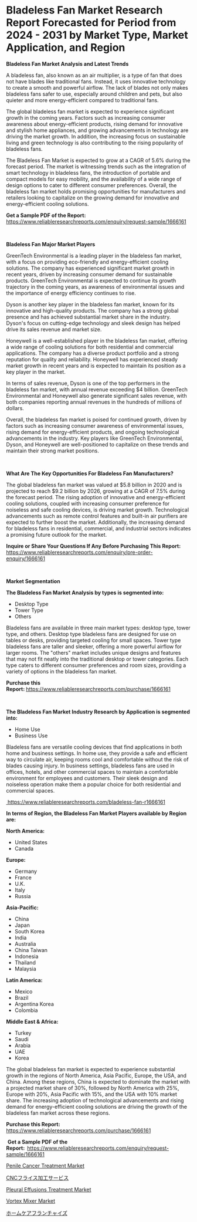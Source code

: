 <p><h1>Bladeless Fan Market Research Report Forecasted for Period from 2024 -  2031 by Market Type, Market Application, and Region</h1></p><p><strong>Bladeless Fan Market Analysis and Latest Trends</strong></p>
<p><p>A bladeless fan, also known as an air multiplier, is a type of fan that does not have blades like traditional fans. Instead, it uses innovative technology to create a smooth and powerful airflow. The lack of blades not only makes bladeless fans safer to use, especially around children and pets, but also quieter and more energy-efficient compared to traditional fans.</p><p>The global bladeless fan market is expected to experience significant growth in the coming years. Factors such as increasing consumer awareness about energy-efficient products, rising demand for innovative and stylish home appliances, and growing advancements in technology are driving the market growth. In addition, the increasing focus on sustainable living and green technology is also contributing to the rising popularity of bladeless fans.</p><p>The Bladeless Fan Market is expected to grow at a CAGR of 5.6% during the forecast period. The market is witnessing trends such as the integration of smart technology in bladeless fans, the introduction of portable and compact models for easy mobility, and the availability of a wide range of design options to cater to different consumer preferences. Overall, the bladeless fan market holds promising opportunities for manufacturers and retailers looking to capitalize on the growing demand for innovative and energy-efficient cooling solutions.</p></p>
<p><strong>Get a Sample PDF of the Report:&nbsp;</strong> <a href="https://www.reliableresearchreports.com/enquiry/request-sample/1666161">https://www.reliableresearchreports.com/enquiry/request-sample/1666161</a></p>
<p>&nbsp;</p>
<p><strong>Bladeless Fan Major Market Players</strong></p>
<p><p>GreenTech Environmental is a leading player in the bladeless fan market, with a focus on providing eco-friendly and energy-efficient cooling solutions. The company has experienced significant market growth in recent years, driven by increasing consumer demand for sustainable products. GreenTech Environmental is expected to continue its growth trajectory in the coming years, as awareness of environmental issues and the importance of energy efficiency continues to rise.</p><p>Dyson is another key player in the bladeless fan market, known for its innovative and high-quality products. The company has a strong global presence and has achieved substantial market share in the industry. Dyson's focus on cutting-edge technology and sleek design has helped drive its sales revenue and market size.</p><p>Honeywell is a well-established player in the bladeless fan market, offering a wide range of cooling solutions for both residential and commercial applications. The company has a diverse product portfolio and a strong reputation for quality and reliability. Honeywell has experienced steady market growth in recent years and is expected to maintain its position as a key player in the market.</p><p>In terms of sales revenue, Dyson is one of the top performers in the bladeless fan market, with annual revenue exceeding $4 billion. GreenTech Environmental and Honeywell also generate significant sales revenue, with both companies reporting annual revenues in the hundreds of millions of dollars.</p><p>Overall, the bladeless fan market is poised for continued growth, driven by factors such as increasing consumer awareness of environmental issues, rising demand for energy-efficient products, and ongoing technological advancements in the industry. Key players like GreenTech Environmental, Dyson, and Honeywell are well-positioned to capitalize on these trends and maintain their strong market positions.</p></p>
<p>&nbsp;</p>
<p><strong>What Are The Key Opportunities For Bladeless Fan Manufacturers?</strong></p>
<p><p>The global bladeless fan market was valued at $5.8 billion in 2020 and is projected to reach $9.2 billion by 2026, growing at a CAGR of 7.5% during the forecast period. The rising adoption of innovative and energy-efficient cooling solutions, coupled with increasing consumer preference for noiseless and safe cooling devices, is driving market growth. Technological advancements such as remote control features and built-in air purifiers are expected to further boost the market. Additionally, the increasing demand for bladeless fans in residential, commercial, and industrial sectors indicates a promising future outlook for the market.</p></p>
<p><strong>Inquire or Share Your Questions If Any Before Purchasing This Report:</strong> <a href="https://www.reliableresearchreports.com/enquiry/pre-order-enquiry/1666161">https://www.reliableresearchreports.com/enquiry/pre-order-enquiry/1666161</a></p>
<p>&nbsp;</p>
<p><strong>Market Segmentation</strong></p>
<p><strong>The Bladeless Fan Market Analysis by types is segmented into:</strong></p>
<p><ul><li>Desktop Type</li><li>Tower Type</li><li>Others</li></ul></p>
<p><p>Bladeless fans are available in three main market types: desktop type, tower type, and others. Desktop type bladeless fans are designed for use on tables or desks, providing targeted cooling for small spaces. Tower type bladeless fans are taller and sleeker, offering a more powerful airflow for larger rooms. The "others" market includes unique designs and features that may not fit neatly into the traditional desktop or tower categories. Each type caters to different consumer preferences and room sizes, providing a variety of options in the bladeless fan market.</p></p>
<p><strong>Purchase this Report:&nbsp;</strong><a href="https://www.reliableresearchreports.com/purchase/1666161">https://www.reliableresearchreports.com/purchase/1666161</a></p>
<p>&nbsp;</p>
<p><strong>The Bladeless Fan Market Industry Research by Application is segmented into:</strong></p>
<p><ul><li>Home Use</li><li>Business Use</li></ul></p>
<p><p>Bladeless fans are versatile cooling devices that find applications in both home and business settings. In home use, they provide a safe and efficient way to circulate air, keeping rooms cool and comfortable without the risk of blades causing injury. In business settings, bladeless fans are used in offices, hotels, and other commercial spaces to maintain a comfortable environment for employees and customers. Their sleek design and noiseless operation make them a popular choice for both residential and commercial spaces.</p></p>
<p><a href="https://www.reliableresearchreports.com/bladeless-fan-r1666161">&nbsp;https://www.reliableresearchreports.com/bladeless-fan-r1666161</a></p>
<p><strong>In terms of Region, the Bladeless Fan Market Players available by Region are:</strong></p>
<p>
    <p> <strong> North America: </strong>
        <ul>
            <li>United States</li>
            <li>Canada</li>
        </ul>
        </p> 
    <p> <strong> Europe: </strong>
        <ul>
            <li>Germany</li>
            <li>France</li>
            <li>U.K.</li>
            <li>Italy</li>
            <li>Russia</li>
        </ul>
        </p> 
    <p> <strong> Asia-Pacific: </strong>
        <ul>
            <li>China</li>
            <li>Japan</li>
            <li>South Korea</li>
            <li>India</li>
            <li>Australia</li>
            <li>China Taiwan</li>
            <li>Indonesia</li>
            <li>Thailand</li>
            <li>Malaysia</li>
        </ul>
        </p> 
    <p> <strong> Latin America: </strong>
        <ul>
            <li>Mexico</li>
            <li>Brazil</li>
            <li>Argentina Korea</li>
            <li>Colombia</li>
        </ul>
        </p> 
    <p> <strong> Middle East & Africa: </strong>
        <ul>
            <li>Turkey</li>
            <li>Saudi</li>
            <li>Arabia</li>
            <li>UAE</li>
            <li>Korea</li>
        </ul>
    </p>
    </p>
<p><p>The global bladeless fan market is expected to experience substantial growth in the regions of North America, Asia Pacific, Europe, the USA, and China. Among these regions, China is expected to dominate the market with a projected market share of 30%, followed by North America with 25%, Europe with 20%, Asia Pacific with 15%, and the USA with 10% market share. The increasing adoption of technological advancements and rising demand for energy-efficient cooling solutions are driving the growth of the bladeless fan market across these regions.</p></p>
<p><strong>Purchase this Report: </strong><a href="https://www.reliableresearchreports.com/purchase/1666161">https://www.reliableresearchreports.com/purchase/1666161</a></p>
<p>&nbsp;<strong>Get a Sample PDF of the Report:&nbsp;&nbsp;</strong><a href="https://www.reliableresearchreports.com/enquiry/request-sample/1666161">https://www.reliableresearchreports.com/enquiry/request-sample/1666161</a></p>
<p><strong></strong></p>
<p><p><a href="https://www.linkedin.com/pulse/penile-cancer-treatment-market-analysis-its-cagr-u6ozf">Penile Cancer Treatment Market</a></p><p><a href="https://github.com/FrancoWeber2023/Market-Research-Report-List-1/blob/main/532070553455.md">CNCフライス加工サービス</a></p><p><a href="https://www.linkedin.com/pulse/pleural-effusions-treatment-market-insight-trends-growth-forecasted-xtj0f?trackingId=8QKhhUbHJvvZI72lzi%2Brtw%3D%3D">Pleural Effusions Treatment Market</a></p><p><a href="https://github.com/Sarissaschmalingtr6fz2739/Market-Research-Report-List-2/blob/main/vortex-mixer-market.md">Vortex Mixer Market</a></p><p><a href="https://github.com/kegley4963/Market-Research-Report-List-1/blob/main/644745453454.md">ホームケアフランチャイズ</a></p></p>